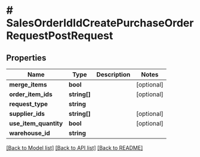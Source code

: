 # # SalesOrderIdIdCreatePurchaseOrderRequestPostRequest

## Properties

Name | Type | Description | Notes
------------ | ------------- | ------------- | -------------
**merge_items** | **bool** |  | [optional]
**order_item_ids** | **string[]** |  | [optional]
**request_type** | **string** |  |
**supplier_ids** | **string[]** |  | [optional]
**use_item_quantity** | **bool** |  | [optional]
**warehouse_id** | **string** |  |

[[Back to Model list]](../../README.md#models) [[Back to API list]](../../README.md#endpoints) [[Back to README]](../../README.md)
